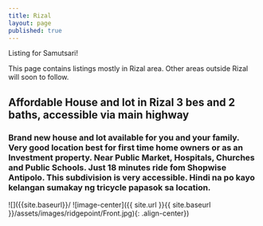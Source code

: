 ```yaml
---
title: Rizal
layout: page
published: true
---
```


Listing for Samutsari!

 This page contains listings mostly in Rizal area. Other areas outside Rizal will soon to follow.
 
 
 
## Affordable House and lot in Rizal 3 bes and 2 baths, accessible via main highway



### Brand new house and lot available for you and your family. Very good location best for first time home owners or as an Investment property. Near Public Market, Hospitals, Churches and Public Schools. Just 18 minutes ride fom Shopwise Antipolo. This subdivision is very accessible. Hindi na po kayo kelangan sumakay ng tricycle papasok sa location.

![]({{site.baseurl}}/ ![image-center]({{ site.url }}{{ site.baseurl }}/assets/images/ridgepoint/Front.jpg){: .align-center})


